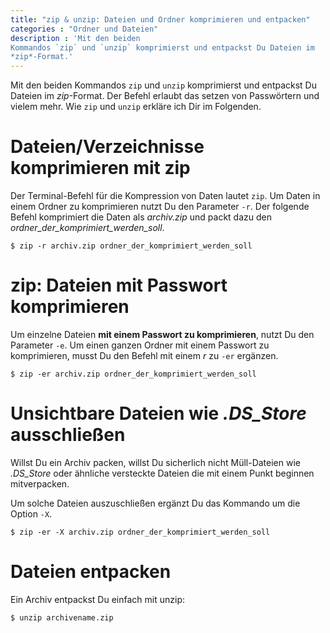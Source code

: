 ```yaml
---
title: "zip & unzip: Dateien und Ordner komprimieren und entpacken"
categories : "Ordner und Dateien"
description : 'Mit den beiden
Kommandos `zip` und `unzip` komprimierst und entpackst Du Dateien im
*zip*-Format.'
---
```

Mit den beiden Kommandos `zip` und `unzip` komprimierst und entpackst Du
Dateien im *zip*-Format. Der Befehl erlaubt das setzen von Passwörtern
und vielem mehr. Wie `zip` und `unzip` erkläre ich Dir im Folgenden.
<!-- readmore -->

# Dateien/Verzeichnisse komprimieren mit zip

Der Terminal-Befehl für die Kompression von Daten lautet `zip`. Um Daten
in einem Ordner zu komprimieren nutzt Du den Parameter `-r`. Der
folgende Befehl komprimiert die Daten als *archiv.zip* und packt dazu
den *ordner\_der\_komprimiert\_werden\_soll*.

    $ zip -r archiv.zip ordner_der_komprimiert_werden_soll

# zip: Dateien mit Passwort komprimieren

Um einzelne Dateien **mit einem Passwort zu komprimieren**, nutzt Du den
Parameter `-e`. Um einen ganzen Ordner mit einem Passwort zu
komprimieren, musst Du den Befehl mit einem *r* zu `-er` ergänzen.

    $ zip -er archiv.zip ordner_der_komprimiert_werden_soll

# Unsichtbare Dateien wie *.DS\_Store* ausschließen

Willst Du ein Archiv packen, willst Du sicherlich nicht Müll-Dateien wie
*.DS\_Store* oder ähnliche versteckte Dateien die mit einem Punkt
beginnen mitverpacken.

Um solche Dateien auszuschließen ergänzt Du das Kommando um die Option
`-X`.

    $ zip -er -X archiv.zip ordner_der_komprimiert_werden_soll

# Dateien entpacken

Ein Archiv entpackst Du einfach mit unzip:

    $ unzip archivename.zip
